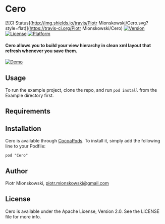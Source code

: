 # Cero

[![CI Status](http://img.shields.io/travis/Piotr Mionskowski/Cero.svg?style=flat)](https://travis-ci.org/Piotr Mionskowski/Cero)
[![Version](https://img.shields.io/cocoapods/v/Cero.svg?style=flat)](http://cocoadocs.org/docsets/Cero)
[![License](https://img.shields.io/cocoapods/l/Cero.svg?style=flat)](http://cocoadocs.org/docsets/Cero)
[![Platform](https://img.shields.io/cocoapods/p/Cero.svg?style=flat)](http://cocoadocs.org/docsets/Cero)


#### Cero allows you to build your view hierarchy in clean xml layout that refresh whenever you save them.

[![Demo](http://img.youtube.com/vi/NHEU3Q-9JPo/0.jpg)](http://www.youtube.com/watch?v=NHEU3Q-9JPo)

## Usage

To run the example project, clone the repo, and run `pod install` from the Example directory first.

## Requirements

## Installation

Cero is available through [CocoaPods](http://cocoapods.org). To install
it, simply add the following line to your Podfile:

    pod "Cero"

## Author

Piotr Mionskowski, piotr.mionskowski@gmail.com

## License

Cero is available under the Apache License, Version 2.0. See the LICENSE file for more info.
